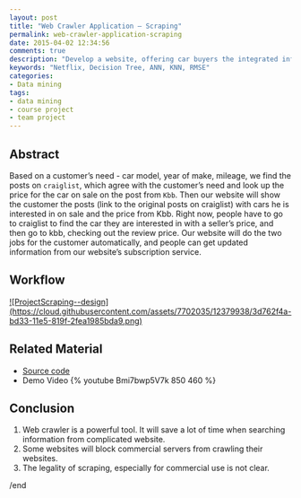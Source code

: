 ```yaml
---
layout: post
title: "Web Crawler Application – Scraping"
permalink: web-crawler-application-scraping
date: 2015-04-02 12:34:56
comments: true
description: "Develop a website, offering car buyers the integrated information of used cars, based on the customer’s need and several most useful factors (model, year, website link and price range)."
keywords: "Netflix, Decision Tree, ANN, KNN, RMSE"
categories:
- Data mining
tags:
- data mining
- course project
- team project
---
```


## Abstract

Based on a customer’s need - car model, year of make, mileage, we find the posts on `craiglist`, which agree with the customer’s need and look up the price for the car on sale on the post from `Kbb`. Then our website will show the customer the posts (link to the original posts on craiglist) with cars he is interested in on sale and the price from Kbb. 
Right now, people have to go to craiglist to find the car they are interested in with a seller’s price, and then go to kbb, checking out the review price.
Our website will do the two jobs for the customer automatically, and people can get updated information from our website’s subscription service.

## Workflow

<a href="https://cloud.githubusercontent.com/assets/7702035/12379938/3d762f4a-bd33-11e5-819f-2fea1985bda9.png" class="swipebox" rel="gallery" title="ProjectScraping--design">
![ProjectScraping--design](https://cloud.githubusercontent.com/assets/7702035/12379938/3d762f4a-bd33-11e5-819f-2fea1985bda9.png)
</a>

## Related Material

* <u><a href="https://github.com/SuperCh-SE-NCSU/ProjectScraping" target="_blank">Source code</a></u>
* Demo Video
{% youtube Bmi7bwp5V7k 850 460 %}

## Conclusion

1. Web crawler is a powerful tool. It will save a lot of time when searching information from complicated website.
2. Some websites will block commercial servers from crawling their websites.
3. The legality of scraping, especially for commercial use is not clear. 



/end
